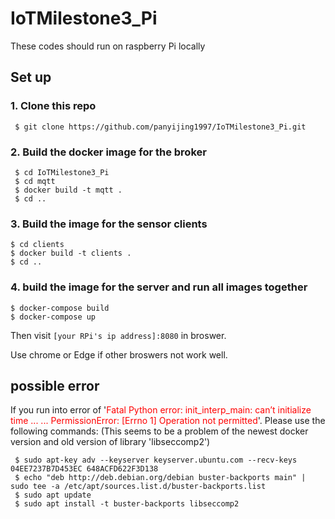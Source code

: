 # IoTMilestone3_Pi
These codes should run on raspberry Pi locally

## Set up

### 1. Clone this repo
```shell
 $ git clone https://github.com/panyijing1997/IoTMilestone3_Pi.git
```
### 2. Build the docker image for the broker
```shell
 $ cd IoTMilestone3_Pi
 $ cd mqtt
 $ docker build -t mqtt .
 $ cd ..
 ```
### 3. Build the image for the sensor clients
```shell
$ cd clients
$ docker build -t clients .
$ cd ..
```
### 4. build the image for the server and run all images together
```shell
$ docker-compose build
$ docker-compose up
```
Then visit `[your RPi's ip address]:8080` in broswer.


Use chrome or Edge if other broswers not work well.

## possible error
If you run into error of '<span style="color:red">Fatal Python error: init_interp_main: can’t initialize time ... ... PermissionError: [Errno 1] Operation not permitted</span>'. Please use the following commands:
(This seems to be a problem of the newest docker version and old version of library 'libseccomp2')
```shell
 $ sudo apt-key adv --keyserver keyserver.ubuntu.com --recv-keys 04EE7237B7D453EC 648ACFD622F3D138
 $ echo "deb http://deb.debian.org/debian buster-backports main" | sudo tee -a /etc/apt/sources.list.d/buster-backports.list
 $ sudo apt update
 $ sudo apt install -t buster-backports libseccomp2
```



